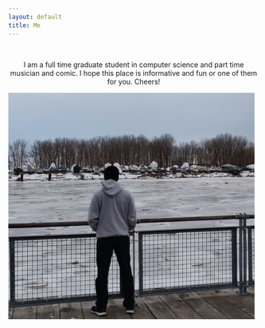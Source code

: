 ```yaml
---
layout: default
title: Me
---
```

<br>
<p align = "center">I am a full time graduate student in computer science and part time musician and comic. I hope this place is informative and fun or one of them for you. Cheers!</p>
<img src="/assets/img/prof.jpg" alt="my pic" class = "center">
